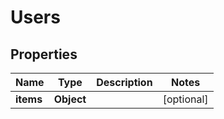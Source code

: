 
# Users

## Properties
Name | Type | Description | Notes
------------ | ------------- | ------------- | -------------
**items** | **Object** |  |  [optional]



